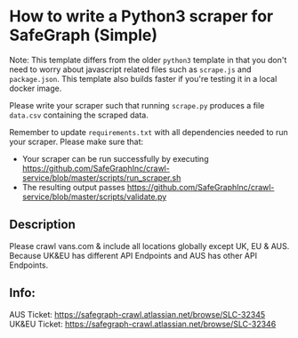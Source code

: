 # How to write a Python3 scraper for SafeGraph (Simple)

Note: This template differs from the older `python3` template in that you don't need to worry about javascript related files such as `scrape.js` and `package.json`. This template also builds faster if you're testing it in a local docker image.

Please write your scraper such that running `scrape.py` produces a file `data.csv` containing the scraped data.

Remember to update `requirements.txt` with all dependencies needed to run your scraper. 
Please make sure that:
* Your scraper can be run successfully by executing https://github.com/SafeGraphInc/crawl-service/blob/master/scripts/run_scraper.sh 
* The resulting output passes https://github.com/SafeGraphInc/crawl-service/blob/master/scripts/validate.py

## Description

Please crawl vans.com & include all locations globally except UK, EU & AUS. Because UK&EU has different API Endpoints and AUS has other API Endpoints. 

## Info: 
AUS Ticket: https://safegraph-crawl.atlassian.net/browse/SLC-32345
UK&EU Ticket: https://safegraph-crawl.atlassian.net/browse/SLC-32346